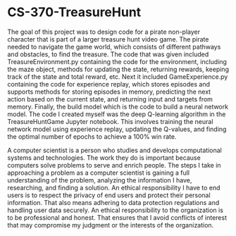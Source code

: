 # CS-370-TreasureHunt

The goal of this project was to design code for a pirate non-player character that is part of a larger treasure hunt video game. The pirate needed to navigate the game world, which consists of different pathways and obstacles, to find the treasure. The code that was given included TreasureEnvironment.py containing the code for the environment, including the maze object, methods for updating the state, returning rewards, keeping track of the state and total reward, etc. Next it included GameExperience.py containing the code for experience replay, which stores episodes and supports methods for storing episodes in memory, predicting the next action based on the current state, and returning input and targets from memory. Finally, the build model which is the code to build a neural network model. The code I created myself was the deep Q-learning algorithm in the TreasureHuntGame Jupyter notebook. This involves training the neural network model using experience replay, updating the Q-values, and finding the optimal number of epochs to achieve a 100% win rate. 

 

A computer scientist is a person who studies and develops computational systems and technologies. The work they do is important because computers solve problems to serve and enrich people. The steps I take in approaching a problem as a computer scientist is gaining a full understanding of the problem, analyzing the information I have, researching, and finding a solution. An ethical responsibility I have to end users is to respect the privacy of end users and protect their personal information. That also means adhering to data protection regulations and handling user data securely. An ethical responsibility to the organization is to be professional and honest. That ensures that I avoid conflicts of interest that may compromise my judgment or the interests of the organization.
